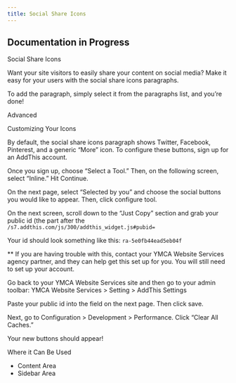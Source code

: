 ```yaml
---
title: Social Share Icons
---
```


## **Documentation in Progress**

Social Share Icons

Want your site visitors to easily share your content on social media? Make it easy for your users with the social share icons paragraphs.

To add the paragraph, simply select it from the paragraphs list, and you’re done!

Advanced

Customizing Your Icons

By default, the social share icons paragraph shows Twitter, Facebook, Pinterest, and a generic “More” icon. To configure these buttons, sign up for an AddThis account.

Once you sign up, choose “Select a Tool.” Then, on the following screen, select “Inline.” Hit Continue.

On the next page, select “Selected by you” and choose the social buttons you would like to appear. Then, click configure tool.

On the next screen, scroll down to the “Just Copy” section and grab your public id (the part after the `/s7.addthis.com/js/300/addthis_widget.js#pubid=`

Your id should look something like this: `ra-5e0fb44ead5eb04f`

** If you are having trouble with this, contact your YMCA Website Services agency partner, and they can help get this set up for you. You will still need to set up your account.

Go back to your YMCA Website Services site and then go to your admin toolbar: YMCA Website Services > Setting > AddThis Settings

Paste your public id into the field on the next page. Then click save.

Next, go to Configuration > Development > Performance. Click “Clear All Caches.”

Your new buttons should appear!

Where it Can Be Used

* Content Area
* Sidebar Area